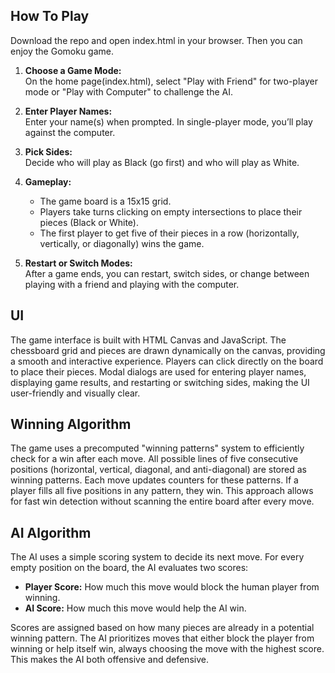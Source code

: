 ## How To Play
Download the repo and open index.html in your browser. Then you can enjoy the Gomoku game.

1. **Choose a Game Mode:**  
   On the home page(index.html), select "Play with Friend" for two-player mode or "Play with Computer" to challenge the AI.

2. **Enter Player Names:**  
   Enter your name(s) when prompted. In single-player mode, you’ll play against the computer.

3. **Pick Sides:**  
   Decide who will play as Black (go first) and who will play as White.

4. **Gameplay:**  
   - The game board is a 15x15 grid.
   - Players take turns clicking on empty intersections to place their pieces (Black or White).
   - The first player to get five of their pieces in a row (horizontally, vertically, or diagonally) wins the game.

5. **Restart or Switch Modes:**  
   After a game ends, you can restart, switch sides, or change between playing with a friend and playing with the computer.

## UI

The game interface is built with HTML Canvas and JavaScript. The chessboard grid and pieces are drawn dynamically on the canvas, providing a smooth and interactive experience. Players can click directly on the board to place their pieces. Modal dialogs are used for entering player names, displaying game results, and restarting or switching sides, making the UI user-friendly and visually clear.

## Winning Algorithm

The game uses a precomputed "winning patterns" system to efficiently check for a win after each move. All possible lines of five consecutive positions (horizontal, vertical, diagonal, and anti-diagonal) are stored as winning patterns. Each move updates counters for these patterns. If a player fills all five positions in any pattern, they win. This approach allows for fast win detection without scanning the entire board after every move.

## AI Algorithm

The AI uses a simple scoring system to decide its next move. For every empty position on the board, the AI evaluates two scores:
- **Player Score:** How much this move would block the human player from winning.
- **AI Score:** How much this move would help the AI win.

Scores are assigned based on how many pieces are already in a potential winning pattern. The AI prioritizes moves that either block the player from winning or help itself win, always choosing the move with the highest score. This makes the AI both offensive and defensive.